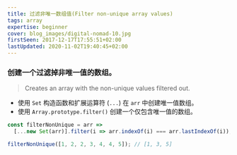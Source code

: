 ```yaml
---
title: 过滤非唯一数组值(Filter non-unique array values)
tags: array
expertise: beginner
cover: blog_images/digital-nomad-10.jpg
firstSeen: 2017-12-17T17:55:51+02:00
lastUpdated: 2020-11-02T19:40:45+02:00
---
```


### 创建一个过滤掉非唯一值的数组。
> Creates an array with the non-unique values filtered out.

- 使用 `Set` 构造函数和扩展运算符 (`...`) 在 `arr` 中创建唯一值数组。
- 使用 `Array.prototype.filter()` 创建一个仅包含唯一值的数组。

```js
const filterNonUnique = arr =>
  [...new Set(arr)].filter(i => arr.indexOf(i) === arr.lastIndexOf(i));
```

```js
filterNonUnique([1, 2, 2, 3, 4, 4, 5]); // [1, 3, 5]
```
